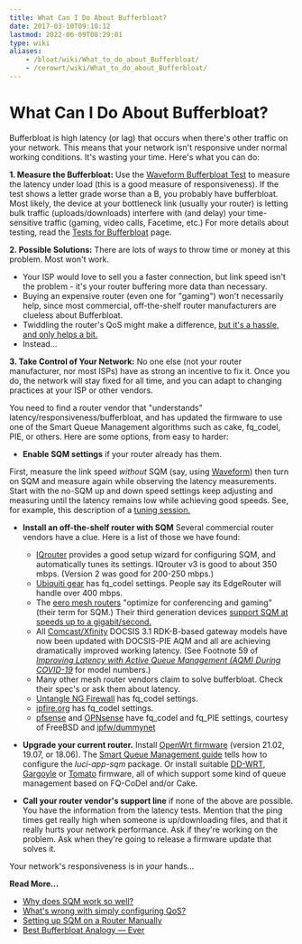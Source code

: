 ```yaml
---
title: What Can I Do About Bufferbloat?
date: 2017-03-10T09:10:12
lastmod: 2022-06-09T08:29:01
type: wiki
aliases:
    - /bloat/wiki/What_to_do_about_Bufferbloat/
    - /cerowrt/wiki/What_to_do_about_Bufferbloat/
---
```

# What Can I Do About Bufferbloat?

Bufferbloat is high latency (or lag) that occurs when there's other
traffic on your network.
This means that your network isn't responsive under normal working conditions.
It's wasting your time.
Here's what you can do:

**1. Measure the Bufferbloat:**
Use the [Waveform Bufferbloat Test](https://www.waveform.com/tools/bufferbloat)
to measure the latency under load (this is a good measure of responsiveness).
If the test shows a letter grade worse than a B, you probably have bufferbloat.
Most likely, the device at your bottleneck link
(usually your router) is letting bulk traffic (uploads/downloads) interfere with
(and delay) your time-sensitive traffic (gaming, video calls, Facetime, etc.)
For more details about testing,
read the [Tests for Bufferbloat](./Tests_for_Bufferbloat.md) page.

**2. Possible Solutions:** There are lots of ways to throw time or money at this problem.
Most won't work.

* Your ISP would love to sell you a faster connection, but link speed isn't the problem -
it's your router buffering more data than necessary.
* Buying an expensive router (even one for "gaming") won't necessarily help,
since most commercial, off-the-shelf router manufacturers are clueless about Bufferbloat.
* Twiddling the router's QoS might make a difference,
[but it's a hassle, and only helps a bit.](More_about_Bufferbloat#what-s-wrong-with-simply-configuring-qos)
* Instead...

**3. Take Control of Your Network:**
No one else (not your router manufacturer,
nor most ISPs) have as strong an incentive to fix it.
Once you do, the network will stay fixed for all time, 
and you can adapt to changing practices at your ISP or other vendors.

You need to find a router vendor that "understands"
latency/responsiveness/bufferbloat,
and has updated the firmware to use one of the
Smart Queue Management algorithms such as
cake, fq_codel, PIE, or others. 
Here are some options, from easy to harder:

- **Enable SQM settings** if your router already has them.

First, measure the link speed _without_ SQM
(say, using [Waveform](https://www.waveform.com/tools/bufferbloat))
then turn on SQM and measure again while observing the latency measurements.
Start with the no-SQM up and down speed settings keep adjusting and measuring
until the latency remains low while achieving good speeds.
See, for example, this description of a [tuning session.](Getting_SQM_Running_Right)

- **Install an off-the-shelf router with SQM** Several commercial router vendors have a clue. 
    Here is a list of those we have found:
    * [IQrouter](http://evenroute.com) provides a good setup wizard for
    configuring SQM, and automatically tunes its settings. 
    IQrouter v3 is good to about 350 mbps. (Version 2 was good for 200-250 mbps.)
    * [Ubiquiti gear](https://help.ubnt.com/hc/en-us/articles/220716608-EdgeRouter-Advanced-queue-CLI-examples) has fq_codel settings. 
    People say its EdgeRouter will handle over 400 mbps.
    * The [eero mesh routers](https://support.eero.com/hc/en-us/articles/360000709886-What-is-eero-Labs-)
"optimize for conferencing and gaming" (their term for SQM.)
Their third generation devices
[support SQM at speeds up to a gigabit/second.](https://www.reddit.com/r/eero/comments/qxbkcl/66_is_out/hl9nw1m/)
    * All [Comcast/Xfinity](https://comcast.net)
DOCSIS 3.1 RDK-B-based gateway models have now been updated
with DOCSIS-PIE AQM and all are achieving dramatically
improved working latency.
(See Footnote 59 of
[_Improving Latency with Active Queue Management (AQM) During COVID-19_](https://arxiv.org/ftp/arxiv/papers/2107/2107.13968.pdf)
for model numbers.)
    * Many other mesh router vendors claim to solve bufferbloat.
    Check their spec's or ask them about latency.
    * [Untangle NG Firewall](https://wiki.untangle.com/index.php/Bufferbloat) has fq_codel settings.
    * [ipfire.org](https://wiki.ipfire.org/configuration/services/qos) has fq_codel settings.
    * [pfsense](https://www.pfsense.org/) and [OPNsense](https://opnsense.org/)
have fq\_codel and fq\_PIE settings, courtesy of FreeBSD and
[ipfw/dummynet](https://www.freebsd.org/cgi/man.cgi?query=ipfw&sektion=8&apropos=0&manpath=FreeBSD+13.0-RELEASE+and+Ports)
    

-  **Upgrade your current router.**
Install [OpenWrt firmware](https://OpenWrt.org) (version 21.02, 19.07, or 18.06).
The [Smart Queue Management guide](https://openwrt.org/docs/guide-user/network/traffic-shaping/sqm)
tells how to configure the *luci-app-sqm* package.
Or install suitable [DD-WRT](https://www.dd-wrt.com),
[Gargoyle](https://www.gargoyle-router.com) or
[Tomato](https://freshtomato.org) firmware, all of which support some kind
of queue management based on FQ-CoDel and/or Cake.

-  **Call your router vendor's support line**
if none of the above are possible.
You have the information from the latency tests.
Mention that the ping times get really high when someone is up/downloading
files, and that it really hurts your network performance.
Ask if they're working on the problem.
Ask when they're going to release a firmware update that solves it.

Your network's responsiveness is in _your_ hands...

**Read More...**

* [Why does SQM work so well?](More_about_Bufferbloat#why-does-sqm-work-so-well)
* [What's wrong with simply configuring QoS?](More_about_Bufferbloat#what-s-wrong-with-simply-configuring-qos)
* [Setting up SQM on a Router Manually](More_about_Bufferbloat#setting-up-a-router-manually)
* [Best Bufferbloat Analogy &mdash; Ever](https://randomneuronsfiring.com/best-bufferbloat-analogy-ever/)
